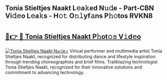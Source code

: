 ## Tonia Stieltjes Naakt L𝚎a𝚔ed N𝚞𝚍e - Part-CBN Vi𝚍𝚎o L𝚎a𝚔s - H𝚘𝚝 O𝚗𝚕yf𝚊ns P𝚑𝚘tos RVKN8

# <h2><a href="http://kf07gy.oniu.top/?m=Tonia+Stieltjes+Naakt">🔗👉 🔴 Tonia Stieltjes Naakt P𝚑ot𝚘𝚜 V𝚒d𝚎o</a></h2>

[![Tonia Stieltjes Naakt Nu𝚍e𝚜](https://i.imgur.com/0qMVB7G.gif)](http://kf07gy.oniu.top/?m=Tonia+Stieltjes+Naakt)
Virtual performer and multimedia artist Tonia Stieltjes Naakt, recognized for distributing dance and lifestyle inspiration through trending choreographies and brief films. Trailblazing technologist Tonia Stieltjes Naakt, recognized for their innovative solutions and commitment to advancing technology.  
